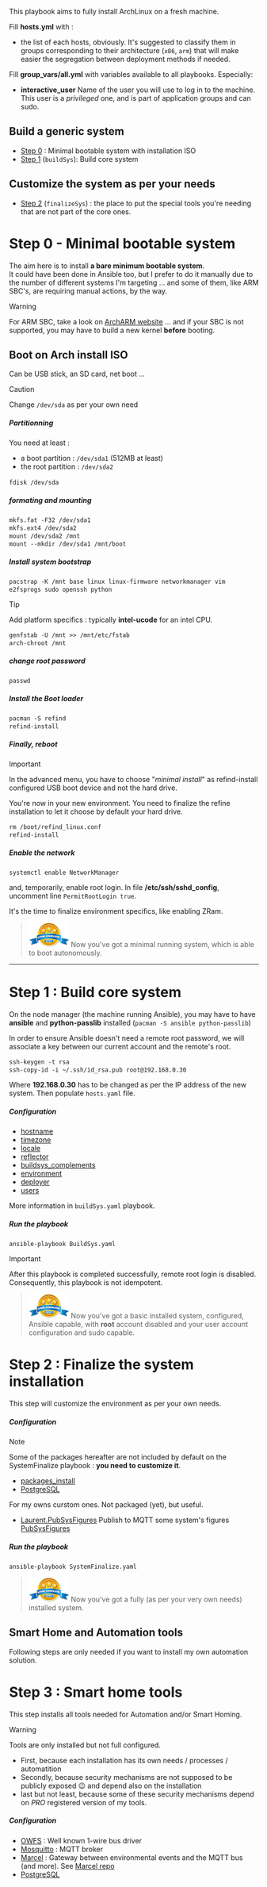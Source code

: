 This playbook aims to fully install ArchLinux on a fresh machine.

Fill **hosts.yml** with :
- the list of each hosts, obviously. It's suggested to classify them in groups corresponding to their architecture (`x86`, `arm`) that will make easier the segregation between deployment methods if needed.

Fill **group_vars/all.yml** with variables available to all playbooks. Especially:
- **interactive_user** Name of the user you will use to log in to the machine.
This user is a *privileged* one, and is part of application groups and can sudo.

Build a generic system
----

- [Step 0](#step-0---minimal-bootable-system) : Minimal bootable system with installation ISO
- [Step 1](#step-1--build-core-system) (`buildSys`): Build core system

 Customize the system as per your needs
 ----
 - [Step 2](#hostname](roles/buildSys.hostname)) (`finalizeSys`) : the place to put the special tools you're needing that are not part of the core ones.

# Step 0 - Minimal bootable system

The aim here is to install **a bare minimum bootable system**.<br>
It could have been done in Ansible too, but I prefer to do it manually due to the number of different systems I'm targeting ... 
and some of them, like ARM SBC's, are requiring manual actions, by the way.

> [!WARNING]
> For ARM SBC, take a look on [ArchARM website](https://archlinuxarm.org/) ...
> and if your SBC is not supported, you may have to build a new kernel **before** booting.

## Boot on Arch install ISO

Can be USB stick, an SD card, net boot ...

> [!CAUTION]
> Change `/dev/sda` as per your own need

##### Partitionning

You need at least :
- a boot partition : `/dev/sda1` (512MB at least)
- the root partition : `/dev/sda2`

`fdisk /dev/sda`

##### formating and mounting

```
mkfs.fat -F32 /dev/sda1
mkfs.ext4 /dev/sda2
mount /dev/sda2 /mnt
mount --mkdir /dev/sda1 /mnt/boot
```

##### Install system bootstrap

```
pacstrap -K /mnt base linux linux-firmware networkmanager vim e2fsprogs sudo openssh python
```

> [!TIP]
> Add platform specifics : typically **intel-ucode** for an intel CPU.

```
genfstab -U /mnt >> /mnt/etc/fstab
arch-chroot /mnt
```

##### change root password
```
passwd
```
##### Install the Boot loader
```
pacman -S refind
refind-install
```

##### Finally, reboot

> [!IMPORTANT]
> In the advanced menu, you have to choose "*minimal install*" as refind-install configured USB boot device and not the hard drive.

You're now in your new environment. You need to finalize the refine installation to let it choose by default your hard drive.
```
rm /boot/refind_linux.conf
refind-install
```

##### Enable the network

```
systemctl enable NetworkManager
```
and, temporarily, enable root login. In file **/etc/ssh/sshd_config**, uncomment line `PermitRootLogin true`.

It's the time to finalize environment specifics, like enabling ZRam.

> ![image](images/level.png)
> Now you've got a minimal running system, which is able to boot autonomously.

***

# Step 1 : Build core system

On the node manager (the machine running Ansible), you may have to have **ansible** and **python-passlib** installed (`pacman -S ansible python-passlib`)

In order to ensure Ansible doesn't need a remote root password, we will associate a key between our current account and the remote's root.
```
ssh-keygen -t rsa
ssh-copy-id -i ~/.ssh/id_rsa.pub root@192.168.0.30
```
Where **192.168.0.30** has to be changed as per the IP address of the new system. Then populate `hosts.yaml` file.

##### Configuration

- [hostname](roles/buildSys.hostname)
- [timezone](roles/buildSys.timezone)
- [locale](roles/buildSys.locale)
- [reflector](roles/buildSys.reflector)
- [buildsys_complements](roles/buildSys.buildsys_complements)
- [environment](roles/buildSys.environment)
- [deployer](roles/buildSys.deployer)
- [users](roles/buildSys.users)

More information in `buildSys.yaml` playbook.

##### Run the playbook

```
ansible-playbook BuildSys.yaml
```
> [!IMPORTANT]
> After this playbook is completed successfully, remote root login is disabled. Consequently, this playbook is not idempotent.

> ![image](images/level.png)
> Now you've got a basic installed system, configured, Ansible capable, with **root** account disabled and your user account configuration and sudo capable.

# Step 2 : Finalize the system installation

This step will customize the environment as per your own needs.

##### Configuration

> [!NOTE]
> Some of the packages hereafter are not included by default on the SystemFinalize playbook : **you need to customize it**.

- [packages_install](roles/packages_install)
- [PostgreSQL](roles/PostgreSQL)

For my owns curstom ones. Not packaged (yet), but useful.

- [Laurent.PubSysFigures](roles/Laurent.PubSysFigures) Publish to MQTT some system's figures [PubSysFigures](https://github.com/destroyedlolo/PubSysFigures)

##### Run the playbook

```
ansible-playbook SystemFinalize.yaml
```

> ![image](images/level.png)
> Now you've got a fully (as per your very own needs) installed system.

Smart Home and Automation tools
---

Following steps are only needed if you want to install my own automation solution.

# Step 3 : Smart home tools

This step installs all tools needed for Automation and/or Smart Homing.
> [!WARNING]
> Tools are only installed but not full configured.
> - First, because each installation has its own needs / processes / automatition
> - Secondly, because security mechanisms are not supposed to be publicly exposed :wink: and depend also on the installation
> - last but not least, because some of these security mechanisms depend on *PRO* registered version of my tools.

##### Configuration

- [OWFS](roles/SmartHome.owfs) : Well known 1-wire bus driver
- [Mosquitto](roles/Mosquitto) : MQTT broker
- [Marcel](roles/destroyedlolo.Marcel) : Gateway between environmental events and the MQTT bus (and more). See [Marcel repo](https://github.com/destroyedlolo/Marcel)
- [PostgreSQL](roles/PostgreSQL)
